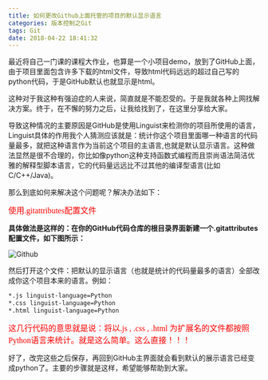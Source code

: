 ```yaml
---
title: 如何更改Github上面托管的项目的默认显示语言
categories: 版本控制之Git
tags: Git
date: 2018-04-22 18:41:32
---
```


最近将自己一门课的课程大作业，也算是一个小项目demo，放到了GitHub上面，由于项目里面包含许多下载的html文件，导致html代码远远的超过自己写的python代码，于是GitHub默认也就显示是html。

这种对于我这种有强迫症的人来说，简直就是不能忍受的。于是我就各种上网找解决方案。终于，在不懈的努力之后，让我给找到了，在这里分享给大家。<!--more-->

导致这种情况的主要原因是GitHub是使用Linguist来检测你的项目所使用的语言，Linguist具体的作用我个人猜测应该就是：统计你这个项目里面哪一种语言的代码量最多，就把这种语言作为当前这个项目的主语言,也就是默认显示语言。这种做法显然是很不合理的，你比如像python这种支持函数式编程而且崇尚语法简洁优雅的解释型脚本语言，它的代码量远远比不过其他的编译型语言(比如C/C++/Java)。

那么到底如何来解决这个问题呢？解决办法如下：

<font face="微软雅黑" size=3 color=red>使用.gitattributes配置文件</font>

**具体做法是这样的：在你的GitHub代码仓库的根目录界面新建一个.gitattributes配置文件，如下图所示：**

![Github](https://myblogs-photos-1256941622.cos.ap-chengdu.myqcloud.com/%E5%A6%82%E4%BD%95%E6%9B%B4%E6%94%B9Github%E4%B8%8A%E9%9D%A2%E6%89%98%E7%AE%A1%E7%9A%84%E9%A1%B9%E7%9B%AE%E7%9A%84%E9%BB%98%E8%AE%A4%E6%98%BE%E7%A4%BA%E8%AF%AD%E8%A8%80/Github.png)

然后打开这个文件：把默认的显示语言（也就是统计的代码量最多的语言）全部改成你这个项目本来的语言。例如：

``` bash
*.js linguist-language=Python　　
*.css linguist-language=Python　　　
*.html linguist-language=Python
```

<font face="微软雅黑" size=3 color=red>这几行代码的意思就是说：将以.js , .css , .html 为扩展名的文件都按照Python语言来统计。就是这么简单。这么直接！！！</font>

好了，改完这些之后保存，再回到GitHub主界面就会看到默认的展示语言已经变成python了。主要的步骤就是这样，希望能够帮助到大家。